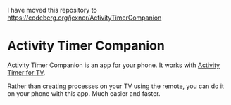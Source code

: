I have moved this repository to https://codeberg.org/jexner/ActivityTimerCompanion

# Activity Timer Companion

Activity Timer Companion is an app for your phone. It works with [Activity Timer for TV](https://codeberg.org/jexner/ActivityTimerForTV).

Rather than creating processes on your TV using the remote, you can do it on your phone with this app. Much easier and faster.
